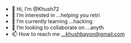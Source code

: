 - 👋 Hi, I’m @Khush72
- 👀 I’m interested in ...helping you retri 
- 🌱 I’m currently learning ...hacking 
- 💞️ I’m looking to collaborate on ...anyth 
- 📫 How to reach me ...khushbayon@gmail.com

<!---
Khush72/Khush72 is a ✨ special ✨ repository because its `README.md` (this file) appears on your GitHub profile.
You can click the Preview link to take a look at your changes.
--->
